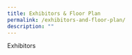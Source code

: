 ```yaml
---
title: Exhibitors & Floor Plan
permalink: /exhibitors-and-floor-plan/
description: ""
---
```

Exhibitors